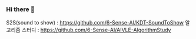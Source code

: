### Hi there 👋

S2S(sound to show) : https://github.com/6-Sense-AI/KDT-SoundToShow
알고리즘 스터디 : https://github.com/6-Sense-AI/AIVLE-AlgorithmStudy

